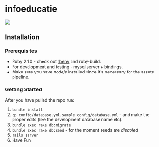 infoeducatie
============

[![](https://travis-ci.org/infoeducatie/infoeducatie-api.svg?branch=master)](https://travis-ci.org/infoeducatie/infoeducatie-api)

## Installation

### Prerequisites

* Ruby 2.1.0 - check out [rbenv](https://github.com/sstephenson/rbenv) and
  ruby-build.
* For development and testing - mysql server + bindings.
* Make sure you have _nodejs_ installed since it's necessary for the assets
  pipeline.

### Getting Started

After you have pulled the repo run:

1. ```bundle install```
2. ```cp config/database.yml.sample config/database.yml``` - and make the proper
   edits (like the development database name etc).
3. ```bundle exec rake db:migrate```
3. ```bundle exec rake db:seed``` - for the moment seeds are _disabled_
4. ```rails server```
5. Have Fun
